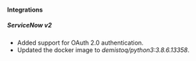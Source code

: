 
#### Integrations
##### ServiceNow v2
- Added support for OAuth 2.0 authentication.
- Updated the docker image to *demistoq/python3:3.8.6.13358*.
